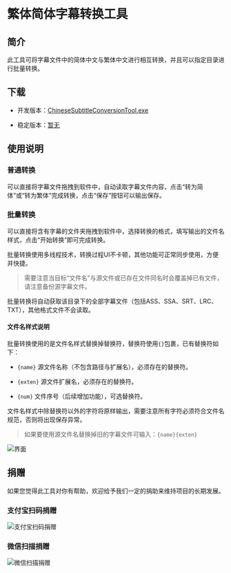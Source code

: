 # 繁体简体字幕转换工具

## 简介
此工具可将字幕文件中的简体中文与繁体中文进行相互转换，并且可以指定目录进行批量转换。

## 下载
- 开发版本：[ChineseSubtitleConversionTool.exe](https://github.com/xiaoxinpro/ChineseSubtitleConversionTool/raw/master/ChineseSubtitleConversionTool/bin/Debug/ChineseSubtitleConversionTool.exe)

- 稳定版本：[暂无](https://github.com/xiaoxinpro/ChineseSubtitleConversionTool/releases)

## 使用说明

### 普通转换
可以直接将字幕文件拖拽到软件中，自动读取字幕文件内容，点击“转为简体”或“转为繁体”完成转换，点击“保存”按钮可以输出保存。

### 批量转换
可以直接将含有字幕的文件夹拖拽到软件中，选择转换的格式，填写输出的文件名样式，点击“开始转换”即可完成转换。

批量转换使用多线程技术，转换过程UI不卡顿，其他功能可正常同步使用，方便并快捷。

> 需要注意当目标“文件名”与源文件或已存在文件同名时会覆盖掉已有文件，请注意备份源字幕文件。

批量转换将自动获取该目录下的全部字幕文件（包括ASS、SSA、SRT、LRC、TXT），其他格式文件不会读取。

#### 文件名样式说明
批量转换使用的是文件名样式替换掉替换符，替换符使用`{}`包裹，已有替换符如下：

- `{name}` 源文件名称（不包含路径与扩展名），必须存在的替换符。

- `{exten}` 源文件扩展名，必须存在的替换符。

- `{num}` 文件序号（后续增加功能），可选替换符。

文件名样式中除替换符以外的字符将原样输出，需要注意所有字符必须符合文件名规范，否则将出现保存异常。

> 如果要使用源文件名替换掉旧的字幕文件可输入：`{name}{exten}`

![界面](https://github.com/xiaoxinpro/ChineseSubtitleConversionTool/blob/master/Image.png)

## 捐赠
如果您觉得此工具对你有帮助，欢迎给予我们一定的捐助来维持项目的长期发展。

### 支付宝扫码捐赠

![支付宝扫码捐赠](https://github.com/xiaoxinpro/xxjzWeb/blob/master/Public/Home/i/alipay.png)

### 微信扫描捐赠

![微信扫描捐赠](https://github.com/xiaoxinpro/xxjzWeb/blob/master/Public/Home/i/wechat.png)